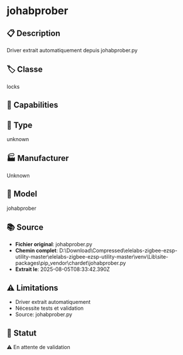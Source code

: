 # johabprober

## 📋 Description
Driver extrait automatiquement depuis johabprober.py

## 🏷️ Classe
locks

## 🔧 Capabilities


## 📡 Type
unknown

## 🏭 Manufacturer
Unknown

## 📱 Model
johabprober

## 📚 Source
- **Fichier original**: johabprober.py
- **Chemin complet**: D:\Download\Compressed\elelabs-zigbee-ezsp-utility-master\elelabs-zigbee-ezsp-utility-master\venv\Lib\site-packages\pip\_vendor\chardet\johabprober.py
- **Extrait le**: 2025-08-05T08:33:42.390Z

## ⚠️ Limitations
- Driver extrait automatiquement
- Nécessite tests et validation
- Source: johabprober.py

## 🚀 Statut
⚠️ En attente de validation
